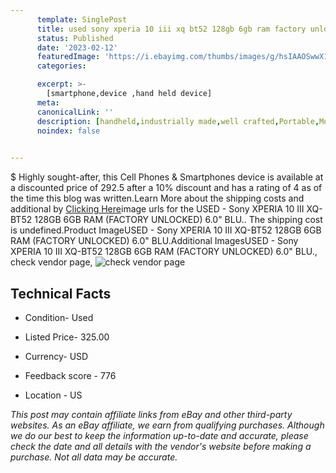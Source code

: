 ```yaml
---
      template: SinglePost
      title: used sony xperia 10 iii xq bt52 128gb 6gb ram factory unlocked 6 0 blu 
      status: Published
      date: '2023-02-12'
      featuredImage: 'https://i.ebayimg.com/thumbs/images/g/hsIAAOSwwX1jvIrZ/s-l225.jpg'
      categories: 

      excerpt: >-
        [smartphone,device ,hand held device]
      meta:
      canonicalLink: ''
      description: [handheld,industrially made,well crafted,Portable,Mobile,Compact,Convenient,Lightweight,Maneuverable,Man-portable,Miniature,Carriable,Hand-held,Light,Holdable,Transportable,Mobile device,Pocket-sized,On-the-go,Wireless,Cordless,Compact size,Convenient size, smartphone,device ,hand held device]
      noindex: false

        
---
```

$
    Highly sought-after, this Cell Phones & Smartphones device is available at a discounted price of 292.5 after a 10% discount and has a rating of 4 as of the time this blog was written.Learn More about the shipping costs and additional by [Clicking Here](https://www.ebay.com/itm/165926147420?hash=item26a1f8155c%3Ag%3AhsIAAOSwwX1jvIrZ&mkevt=1&mkcid=1&mkrid=711-53200-19255-0&campid=%253CePNCampaignId%253E&customid=%253CreferenceId%253E&toolid=10049)image urls for the USED - Sony XPERIA 10 III XQ-BT52 128GB 6GB RAM (FACTORY UNLOCKED) 6.0" BLU.. The shipping cost is undefined.Product ImageUSED - Sony XPERIA 10 III XQ-BT52 128GB 6GB RAM (FACTORY UNLOCKED) 6.0" BLU.Additional ImagesUSED - Sony XPERIA 10 III XQ-BT52 128GB 6GB RAM (FACTORY UNLOCKED) 6.0" BLU., check vendor page, ![check vendor page](https://origin-galleryplus.ebayimg.com/ws/web/165926147420_2_0_1/225x225.jpg,https://origin-galleryplus.ebayimg.com/ws/web/165926147420_3_0_1/225x225.jpg,https://origin-galleryplus.ebayimg.com/ws/web/165926147420_4_0_1/225x225.jpg,https://origin-galleryplus.ebayimg.com/ws/web/165926147420_5_0_1/225x225.jpg,https://origin-galleryplus.ebayimg.com/ws/web/165926147420_6_0_1/225x225.jpg,https://origin-galleryplus.ebayimg.com/ws/web/165926147420_7_0_1/225x225.jpg,https://origin-galleryplus.ebayimg.com/ws/web/165926147420_8_0_1/225x225.jpg,https://origin-galleryplus.ebayimg.com/ws/web/165926147420_9_0_1/225x225.jpg)
    
    

 ## Technical Facts 



     
      

 - Condition- Used 


      

 - Listed Price- 325.00 


      

 - Currency- USD 


      

 - Feedback score - 776 


      

 - Location - US 


      
      

 *_This post may contain affiliate links from eBay and other third-party websites. As an eBay affiliate, we earn from qualifying purchases. Although we do our best to keep the information up-to-date and accurate, please check the date and all details with the vendor's website before making a purchase. Not all data may be accurate._*



    
    
    
    
    